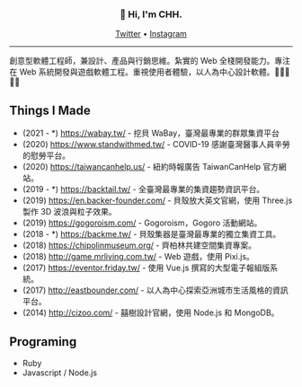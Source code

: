 <h3 align="center">👋 Hi, I'm CHH.</h3>

<p align="center">
  <a href="https://twitter.com/chinghanho">Twitter</a> •
  <a href="https://instagram.com/chinghanho">Instagram</a>
</p>

---

創意型軟體工程師，兼設計、產品與行銷思維。紮實的 Web 全棧開發能力。專注在 Web 系統開發與遊戲軟體工程。重視使用者體驗，以人為中心設計軟體。👨🏻‍💻 🧑‍🎨

## Things I Made

* (2021 - *) https://wabay.tw/ - 挖貝 WaBay，臺灣最專業的群眾集資平台
* (2020) https://www.standwithmed.tw/ - COVID-19 感謝臺灣醫事人員辛勞的慰勞平台。
* (2020) https://taiwancanhelp.us/ - 紐約時報廣告 TaiwanCanHelp 官方網站。
* (2019 - *) https://backtail.tw/ - 全臺灣最專業的集資趨勢資訊平台。
* (2019) https://en.backer-founder.com/ - 貝殼放大英文官網，使用 Three.js 製作 3D 波浪與粒子效果。
* (2019) https://gogoroism.com/ - Gogoroism，Gogoro 活動網站。
* (2018 - *) https://backme.tw/ - 貝殼集器是臺灣最專業的獨立集資工具。
* (2018) https://chipolinmuseum.org/ - 齊柏林共建空間集資專案。
* (2018) http://game.mrliving.com.tw/ - Web 遊戲，使用 Pixi.js。
* (2017) https://eventor.friday.tw/ - 使用 Vue.js 撰寫的大型電子報組版系統。
* (2017) http://eastbounder.com/ - 以人為中心探索亞洲城市生活風格的資訊平台。
* (2014) http://cizoo.com/ - 囍樹設計官網，使用 Node.js 和 MongoDB。

## Programing

* Ruby
* Javascript / Node.js
